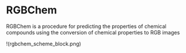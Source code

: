 # RGBChem
RGBChem is a procedure for predicting the properties of chemical compounds using the conversion of chemical properties to RGB images


!(rgbchem_scheme_block.png)

